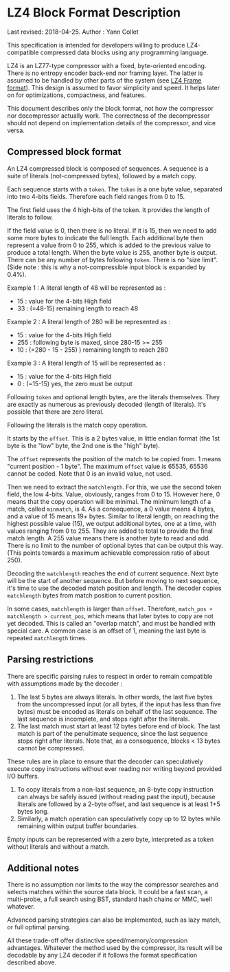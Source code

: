 LZ4 Block Format Description
============================
Last revised: 2018-04-25.
Author : Yann Collet


This specification is intended for developers
willing to produce LZ4-compatible compressed data blocks
using any programming language.

LZ4 is an LZ77-type compressor with a fixed, byte-oriented encoding.
There is no entropy encoder back-end nor framing layer.
The latter is assumed to be handled by other parts of the system (see [LZ4 Frame format]).
This design is assumed to favor simplicity and speed.
It helps later on for optimizations, compactness, and features.

This document describes only the block format,
not how the compressor nor decompressor actually work.
The correctness of the decompressor should not depend
on implementation details of the compressor, and vice versa.

[LZ4 Frame format]: lz4_Frame_format.md



Compressed block format
-----------------------
An LZ4 compressed block is composed of sequences.
A sequence is a suite of literals (not-compressed bytes),
followed by a match copy.

Each sequence starts with a `token`.
The `token` is a one byte value, separated into two 4-bits fields.
Therefore each field ranges from 0 to 15.


The first field uses the 4 high-bits of the token.
It provides the length of literals to follow.

If the field value is 0, then there is no literal.
If it is 15, then we need to add some more bytes to indicate the full length.
Each additional byte then represent a value from 0 to 255,
which is added to the previous value to produce a total length.
When the byte value is 255, another byte is output.
There can be any number of bytes following `token`. There is no "size limit".
(Side note : this is why a not-compressible input block is expanded by 0.4%).

Example 1 : A literal length of 48 will be represented as :

  - 15 : value for the 4-bits High field
  - 33 : (=48-15) remaining length to reach 48

Example 2 : A literal length of 280 will be represented as :

  - 15  : value for the 4-bits High field
  - 255 : following byte is maxed, since 280-15 >= 255
  - 10  : (=280 - 15 - 255) ) remaining length to reach 280

Example 3 : A literal length of 15 will be represented as :

  - 15 : value for the 4-bits High field
  - 0  : (=15-15) yes, the zero must be output

Following `token` and optional length bytes, are the literals themselves.
They are exactly as numerous as previously decoded (length of literals).
It's possible that there are zero literal.


Following the literals is the match copy operation.

It starts by the `offset`.
This is a 2 bytes value, in little endian format
(the 1st byte is the "low" byte, the 2nd one is the "high" byte).

The `offset` represents the position of the match to be copied from.
1 means "current position - 1 byte".
The maximum `offset` value is 65535, 65536 cannot be coded.
Note that 0 is an invalid value, not used.

Then we need to extract the `matchlength`.
For this, we use the second token field, the low 4-bits.
Value, obviously, ranges from 0 to 15.
However here, 0 means that the copy operation will be minimal.
The minimum length of a match, called `minmatch`, is 4.
As a consequence, a 0 value means 4 bytes, and a value of 15 means 19+ bytes.
Similar to literal length, on reaching the highest possible value (15),
we output additional bytes, one at a time, with values ranging from 0 to 255.
They are added to total to provide the final match length.
A 255 value means there is another byte to read and add.
There is no limit to the number of optional bytes that can be output this way.
(This points towards a maximum achievable compression ratio of about 250).

Decoding the `matchlength` reaches the end of current sequence.
Next byte will be the start of another sequence.
But before moving to next sequence,
it's time to use the decoded match position and length.
The decoder copies `matchlength` bytes from match position to current position.

In some cases, `matchlength` is larger than `offset`.
Therefore, `match_pos + matchlength > current_pos`,
which means that later bytes to copy are not yet decoded.
This is called an "overlap match", and must be handled with special care.
A common case is an offset of 1,
meaning the last byte is repeated `matchlength` times.


Parsing restrictions
-----------------------
There are specific parsing rules to respect in order to remain compatible
with assumptions made by the decoder :

1. The last 5 bytes are always literals.  In other words, the last five bytes
   from the uncompressed input (or all bytes, if the input has less than five
   bytes) must be encoded as literals on behalf of the last sequence.
   The last sequence is incomplete, and stops right after the literals.
2. The last match must start at least 12 bytes before end of block.
   The last match is part of the penultimate sequence,
   since the last sequence stops right after literals.
   Note that, as a consequence, blocks < 13 bytes cannot be compressed.

These rules are in place to ensure that the decoder
can speculatively execute copy instructions
without ever reading nor writing beyond provided I/O buffers.

1. To copy literals from a non-last sequence, an 8-byte copy instruction
   can always be safely issued (without reading past the input),
   because literals are followed by a 2-byte offset,
   and last sequence is at least 1+5 bytes long.
2. Similarly, a match operation can speculatively copy up to 12 bytes
   while remaining within output buffer boundaries.

Empty inputs can be represented with a zero byte,
interpreted as a token without literals and without a match.


Additional notes
-----------------------
There is no assumption nor limits to the way the compressor
searches and selects matches within the source data block.
It could be a fast scan, a multi-probe, a full search using BST,
standard hash chains or MMC, well whatever.

Advanced parsing strategies can also be implemented, such as lazy match,
or full optimal parsing.

All these trade-off offer distinctive speed/memory/compression advantages.
Whatever the method used by the compressor, its result will be decodable
by any LZ4 decoder if it follows the format specification described above.
